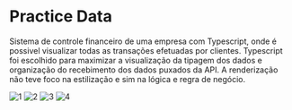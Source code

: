 # Practice Data
Sistema de controle financeiro de uma empresa com Typescript, onde é possivel visualizar todas as transações efetuadas por clientes.
Typescript foi escolhido para maximizar a visualização da tipagem dos dados e organização do recebimento dos dados puxados da API.
A renderização não teve foco na estilização e sim na lógica e regra de negócio.

![1](https://user-images.githubusercontent.com/109770689/206285471-f5a9745b-93bf-4545-8790-46caa19c5f5d.png)
![2](https://user-images.githubusercontent.com/109770689/206285473-dd5323a4-00f8-4c7c-9121-866bad33346a.png)
![3](https://user-images.githubusercontent.com/109770689/206285477-b78409d3-ae0d-4220-ae35-a5443827cb86.png)
![4](https://user-images.githubusercontent.com/109770689/206285479-2d07b942-6c7c-4016-bda2-ff1c2a953daa.png)
